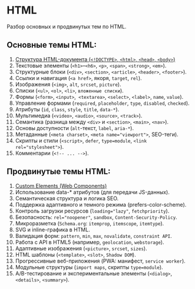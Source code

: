 # HTML #

Разбор основных и продвинутых тем по HTML.

## Основные темы HTML: ##

1. [Структура HTML-документа  (`<!DOCTYPE>`, `<html>`, `<head>`, `<body>`)](1.%20Базовые%20темы%20HTML/01.%20Структура%20HTML-документа.md)
2. Текстовые элементы (`<h1>`–`<h6>`, `<p>`, `<span>`, `<strong>`, `<em>`).
3. Структурные блоки (`<div>`, `<section>`, `<article>`, `<header>`, `<footer>`).
4. Ссылки и навигация (`<a href>`, якоря, `target`, `rel`).
5. Изображения (`<img>`, `alt`, `srcset`, `picture`).
6. Списки (`<ul>`, `<ol>`, `<li>`, `вложенные списки`).
7. Формы (`<form>`, `<input>`,` <textarea>`, `<select>`, `<label>`, `name`, `value`).
8. Управление формами (`required`, `placeholder`, `type`, `disabled`, `checked`).
9. Атрибуты (`id`, `class`, `style`, `title`, `data-*`).
10. Мультимедиа (`<video>`, `<audio>`, `<source>`, `<track>`).
11. Семантика (разница между `<div>` и `<section>`, `<main>`, `<nav>`).
12. Основы доступности (`alt`-текст, `label`, `aria-*`).
13. Метаданные (`<meta charset>`, `<meta name="viewport">`, SEO-теги).
14. Скрипты и стили (`<script>`, `defer`, `type=module`, `<link rel="stylesheet">`).
15. Комментарии (`<!-- ... -->`).

## Продвинутые темы HTML: ##

1. [Custom Elements (Web Components)](2.%20Продвинутые%20темы%20HTML/01.%20Custom%20Elements%20(Web%20Components)/01.%20Custom%20Elements%20(Web%20Components).md)
2. Использование data-* атрибутов (для передачи JS-данных).
3. Семантическая структура и логика SEO.
4. Поддержка адаптивного и темного режима (prefers-color-scheme).
5. Контроль загрузки ресурсов (`loading="lazy"`, `fetchpriority`).
6. Безопасность: `rel="noopener"`, `sandbox`, `Content-Security-Policy`.
7. Микроразметка (`Schema.org`: `itemprop`, `itemscope`, `itemtype`).
8. SVG и inline-графика в HTML.
9. Валидация форм: `pattern`, `min`, `max`, `novalidate`, `constraint API`.
10. Работа с API в HTML5 (например, `geolocation`, `webstorage`).
11. Адаптивные изображения (`<picture>`, `srcset`, `sizes`).
12. HTML шаблоны (`<template>`, `<slot>`, `Shadow DOM`).
13. Прогрессивные веб-приложения (PWA: манифест, `service worker`).
14. Модульные структуры (`import maps`, скрипты `type=module`).
15. A/B-тестирование и экспериментальные элементы (`<dialog>`, `<details>`, `<summary>`).